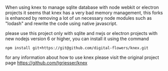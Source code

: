 When using knex to manage sqlite database with node webkit or electron projects it seems that knex has a very bad memory management,
this forks is enhanced by removing a lot of un necessary node modules such as "lodash" and rewrite the code using native javascript.

please use this project only with sqlite and nwjs or electron projects with new nodejs version 6 or higher, you can install it using the command

`npm install git+https://git@github.com/digital-flowers/knex.git`
 
 
for any information about how to use knex please visit the original project page https://github.com/tgriesser/knex
